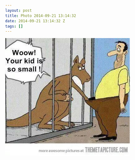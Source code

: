 ```yaml
---
layout: post
title: Photo 2014-09-21 13:14:32
date: 2014-09-21 13:14:32 Z
tags: []
---
```

![](/media/2014/09/98051633314.jpg)
